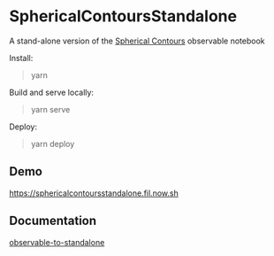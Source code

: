# SphericalContoursStandalone

A stand-alone version of the [Spherical Contours](https://observablehq.com/@fil/spherical-contours) observable notebook

Install:

> yarn

Build and serve locally:

> yarn serve

Deploy:

> yarn deploy

## Demo

https://sphericalcontoursstandalone.fil.now.sh

## Documentation

[observable-to-standalone](https://github.com/severo/observable-to-standalone/tree/master/bundle)
